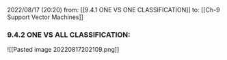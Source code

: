 2022/08/17  (20:20)
from: [[9.4.1 ONE VS ONE CLASSIFICATION]]
to: [[Ch-9 Support Vector Machines]]
### 9.4.2 ONE VS ALL CLASSIFICATION:
![[Pasted image 20220817202109.png]]
